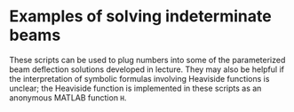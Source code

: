 # Examples of solving indeterminate beams
These scripts can be used to plug numbers into some of the parameterized beam deflection solutions developed in lecture. They may also be helpful if the interpretation of symbolic formulas involving Heaviside functions is unclear; the Heaviside function is implemented in these scripts as an anonymous MATLAB function `H`.